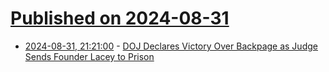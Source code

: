 # [Published on 2024-08-31](index.md)

* [2024-08-31, 21:21:00](https://soylentnews.org/article.pl?sid=24/08/30/1518242&from=rss) - [DOJ Declares Victory Over Backpage as Judge Sends Founder Lacey to Prison](https://soylentnews.org/article.pl?sid=24/08/30/1518242&from=rss)
